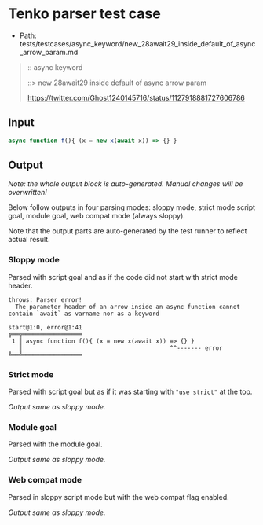 # Tenko parser test case

- Path: tests/testcases/async_keyword/new_28await29_inside_default_of_async_arrow_param.md

> :: async keyword
>
> ::> new 28await29 inside default of async arrow param
>
> https://twitter.com/Ghost1240145716/status/1127918881727606786

## Input

`````js
async function f(){ (x = new x(await x)) => {} }
`````

## Output

_Note: the whole output block is auto-generated. Manual changes will be overwritten!_

Below follow outputs in four parsing modes: sloppy mode, strict mode script goal, module goal, web compat mode (always sloppy).

Note that the output parts are auto-generated by the test runner to reflect actual result.

### Sloppy mode

Parsed with script goal and as if the code did not start with strict mode header.

`````
throws: Parser error!
  The parameter header of an arrow inside an async function cannot contain `await` as varname nor as a keyword

start@1:0, error@1:41
╔══╦═════════════════
 1 ║ async function f(){ (x = new x(await x)) => {} }
   ║                                          ^^------- error
╚══╩═════════════════

`````

### Strict mode

Parsed with script goal but as if it was starting with `"use strict"` at the top.

_Output same as sloppy mode._

### Module goal

Parsed with the module goal.

_Output same as sloppy mode._

### Web compat mode

Parsed in sloppy script mode but with the web compat flag enabled.

_Output same as sloppy mode._

